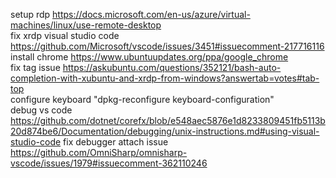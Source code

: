 setup rdp https://docs.microsoft.com/en-us/azure/virtual-machines/linux/use-remote-desktop </br>
fix xrdp visual studio code https://github.com/Microsoft/vscode/issues/3451#issuecomment-217716116 </br>
install chrome https://www.ubuntuupdates.org/ppa/google_chrome </br>
fix tag issue https://askubuntu.com/questions/352121/bash-auto-completion-with-xubuntu-and-xrdp-from-windows?answertab=votes#tab-top </br>
configure keyboard "dpkg-reconfigure keyboard-configuration" </br>
debug vs code https://github.com/dotnet/corefx/blob/e548aec5876e1d8233809451fb5113b20d874be6/Documentation/debugging/unix-instructions.md#using-visual-studio-code
fix debugger attach issue https://github.com/OmniSharp/omnisharp-vscode/issues/1979#issuecomment-362110246 <br/>